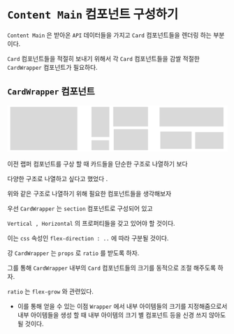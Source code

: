 # `Content Main` 컴포넌트 구성하기

`Content Main` 은 받아온 `API` 데이터들을 가지고 `Card` 컴포넌트들을 렌더링 하는 부분이다.

`Card` 컴포넌트들을 적절히 보내기 위해서 각 `Card` 컴포넌트들을 감쌀 적절한 `CardWrapper` 컴포넌트가 필요하다.

## `CardWrapper` 컴포넌트

![alt text](image.png)

이전 랩퍼 컴포넌트를 구상 할 때 카드들을 단순한 구조로 나열하기 보다

다양한 구조로 나열하고 싶다고 했었다 .

위와 같은 구조로 나열하기 위해 필요한 컴포넌트들을 생각해보자

우선 `CardWrapper` 는 `section` 컴포넌트로 구성되어 있고

`Vertical , Horizontal` 의 프로퍼티들을 갖고 있어야 할 것이다.

이는 `css` 속성인 `flex-direction : ..` 에 따라 구분될 것이다.

강 `CardWrapper` 는 `props` 로 `ratio` 를 받도록 하자.

그를 통해 `CardWrapper` 내부의 `Card` 컴포넌트들의 크기를 동적으로 조절 해주도록 하자.

`ratio` 는 `flex-grow` 와 관련있다.

- 이를 통해 얻을 수 있는 이점
  `Wrapper` 에서 내부 아이템들의 크기를 지정해줌으로서 내부 아이템들을 생성 할 때 내부 아이템의 크기 별 컴포넌트 등을 신경 쓰지 않아도 될 것이다.
